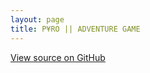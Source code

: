 ```yaml
---
layout: page
title: P¥RO || ADVENTURE GAME
---
```


<script src="{{ site.baseurl }}/assets/dev/games/adventuregame/adventuregamescript.js"></script>

[View source on GitHub](https://github.com/pyromakesmusic/ADVENTURE-GAME/blob/master/adventuregamescript.js)